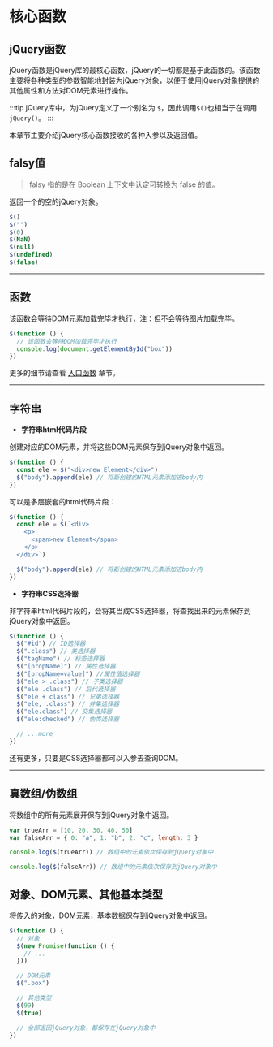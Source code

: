 # 核心函数

## jQuery函数

jQuery函数是jQuery库的最核心函数，jQuery的一切都是基于此函数的。该函数主要将各种类型的参数智能地封装为jQuery对象，以便于使用jQuery对象提供的其他属性和方法对DOM元素进行操作。

:::tip
jQuery库中，为jQuery定义了一个别名为 `$`，因此调用`$()`也相当于在调用`jQuery()`。
:::

本章节主要介绍jQuery核心函数接收的各种入参以及返回值。

## falsy值

>  falsy 指的是在 Boolean 上下文中认定可转换为 false 的值。

返回一个的空的jQuery对象。

```js
$()
$("")
$(0)
$(NaN)
$(null)
$(undefined)
$(false)
```

---

## 函数

该函数会等待DOM元素加载完毕才执行，注：但不会等待图片加载完毕。
```js
$(function () {
  // 该函数会等待DOM加载完毕才执行
  console.log(document.getElementById("box"))
})
```
更多的细节请查看 [入口函数](/jquery/base/load.html) 章节。

---

## 字符串

* **字符串html代码片段**

创建对应的DOM元素，并将这些DOM元素保存到jQuery对象中返回。
```js
$(function () {
  const ele = $("<div>new Element</div>")
  $("body").append(ele) // 将新创建的HTML元素添加进body内
})
```
可以是多层嵌套的html代码片段：
```js
$(function () {
  const ele = $(`<div> 
    <p>
      <span>new Element</span>
    </p>
  </div>`)

  $("body").append(ele) // 将新创建的HTML元素添加进body内
})
```
* **字符串CSS选择器**

非字符串html代码片段的，会将其当成CSS选择器，将查找出来的元素保存到jQuery对象中返回。
```js
$(function () {
  $("#id") // ID选择器
  $(".class") // 类选择器
  $("tagName") // 标签选择器
  $("[propName]") // 属性选择器
  $("[propName=value]") //属性值选择器
  $("ele > .class") // 子类选择器
  $("ele .class") // 后代选择器
  $("ele + class") // 兄弟选择器
  $("ele, .class") // 并集选择器
  $("ele.class") // 交集选择器
  $("ele:checked") // 伪类选择器

  // ...more
})
```
还有更多，只要是CSS选择器都可以入参去查询DOM。

---

## 真数组/伪数组
将数组中的所有元素展开保存到jQuery对象中返回。
```js
var trueArr = [10, 20, 30, 40, 50]
var falseArr = { 0: "a", 1: "b", 2: "c", length: 3 }

console.log($(trueArr)) // 数组中的元素依次保存到jQuery对象中

console.log($(falseArr)) // 数组中的元素依次保存到jQuery对象中
```

## 对象、DOM元素、其他基本类型
将传入的对象，DOM元素，基本数据保存到jQuery对象中返回。
```js
$(function () {
  // 对象
  $(new Promise(function () {
    // ...
  }))

  // DOM元素
  $(".box")

  // 其他类型
  $(99)
  $(true)

  // 全部返回jQuery对象，都保存在jQuery对象中
})
```

<Vssue />